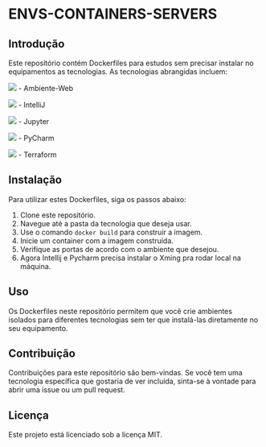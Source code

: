 # ENVS-CONTAINERS-SERVERS

## Introdução

Este repositório contém Dockerfiles para estudos sem precisar instalar no equipamentos as tecnologias. As tecnologias abrangidas incluem:

<img src="https://img.icons8.com/color/32/000000/web.png"/> - Ambiente-Web

<img src="https://img.icons8.com/color/32/000000/intellij-idea.png"/> - IntelliJ

<img src="https://img.icons8.com/color/32/000000/python.png"/> - Jupyter

<img src="https://img.icons8.com/color/32/000000/pycharm.png"/> - PyCharm

<img src="https://img.icons8.com/color/32/000000/terraform.png"/> - Terraform

## Instalação

Para utilizar estes Dockerfiles, siga os passos abaixo:

1. Clone este repositório.
2. Navegue até a pasta da tecnologia que deseja usar.
3. Use o comando `docker build` para construir a imagem.
4. Inicie um container com a imagem construída.
5. Verifique as portas de acordo com o ambiente que desejou.
6. Agora Intellij e Pycharm precisa instalar o Xming pra rodar local na máquina.

## Uso

Os Dockerfiles neste repositório permitem que você crie ambientes isolados para diferentes tecnologias sem ter que instalá-las diretamente no seu equipamento.

## Contribuição

Contribuições para este repositório são bem-vindas. Se você tem uma tecnologia específica que gostaria de ver incluída, sinta-se à vontade para abrir uma issue ou um pull request.

## Licença

Este projeto está licenciado sob a licença MIT.
